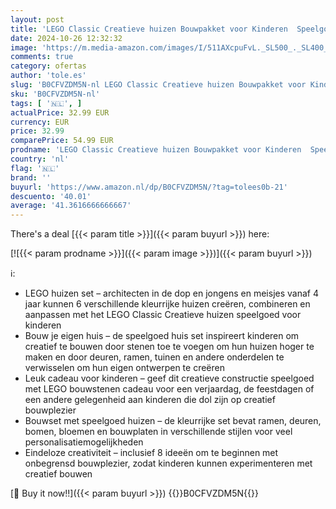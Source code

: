 ```yaml
---
layout: post
title: 'LEGO Classic Creatieve huizen Bouwpakket voor Kinderen  Speelgoed met Bouwstenen en Accessoires voor Jonge Bouwers  Rollenspel Cadeau voor Jongens en Meisjes vanaf 4 Jaar 11035'
date: 2024-10-26 12:32:32
image: 'https://m.media-amazon.com/images/I/511AXcpuFvL._SL500_._SL400_.jpg'
comments: true
category: ofertas
author: 'tole.es'
slug: 'B0CFVZDM5N-nl LEGO Classic Creatieve huizen Bouwpakket voor Kinderen...'
sku: 'B0CFVZDM5N-nl'
tags: [ '🇳🇱', ]
actualPrice: 32.99 EUR
currency: EUR
price: 32.99
comparePrice: 54.99 EUR
prodname: 'LEGO Classic Creatieve huizen Bouwpakket voor Kinderen  Speelgoed met Bouwstenen en Accessoires voor Jonge Bouwers  Rollenspel Cadeau voor Jongens en Meisjes vanaf 4 Jaar 11035'
country: 'nl'
flag: '🇳🇱'
brand: ''
buyurl: 'https://www.amazon.nl/dp/B0CFVZDM5N/?tag=tolees0b-21'
descuento: '40.01'
average: '41.3616666666667'
---
```


There's a deal [{{< param title >}}]({{< param buyurl >}})  here:

[![{{< param prodname >}}]({{< param image >}})]({{< param buyurl >}})

ℹ️:

- LEGO huizen set – architecten in de dop en jongens en meisjes vanaf 4 jaar kunnen 6 verschillende kleurrijke huizen creëren, combineren en aanpassen met het LEGO Classic Creatieve huizen speelgoed voor kinderen
- Bouw je eigen huis – de speelgoed huis set inspireert kinderen om creatief te bouwen door stenen toe te voegen om hun huizen hoger te maken en door deuren, ramen, tuinen en andere onderdelen te verwisselen om hun eigen ontwerpen te creëren
- Leuk cadeau voor kinderen – geef dit creatieve constructie speelgoed met LEGO bouwstenen cadeau voor een verjaardag, de feestdagen of een andere gelegenheid aan kinderen die dol zijn op creatief bouwplezier
- Bouwset met speelgoed huizen – de kleurrijke set bevat ramen, deuren, bomen, bloemen en bouwplaten in verschillende stijlen voor veel personalisatiemogelijkheden
- Eindeloze creativiteit – inclusief 8 ideeën om te beginnen met onbegrensd bouwplezier, zodat kinderen kunnen experimenteren met creatief bouwen

[🛒 Buy it now!!]({{< param buyurl >}})
{{<world>}}B0CFVZDM5N{{</world>}}

